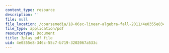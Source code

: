 ```yaml
---
content_type: resource
description: ''
file: null
file_location: /coursemedia/18-06sc-linear-algebra-fall-2011/4e0355e8346c55c7b7193202067a533c_S8DQZjE4V8U.pdf
file_type: application/pdf
resourcetype: Document
title: 3play pdf file
uid: 4e0355e8-346c-55c7-b719-3202067a533c
---
```

